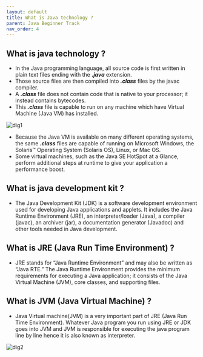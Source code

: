 ```yaml
---
layout: default
title: What is Java technology ? 
parent: Java Beginner Track
nav_order: 4
---
```

## What is java technology ?
* In the Java programming language, all source code is first written in plain text files ending with the **_.java_** extension.
* Those source files are then compiled into **_.class_** files by the javac compiler.
* A **_.class_** file does not contain code that is native to your processor; it instead contains bytecodes.
* This **_.class_** file is capable to run on any machine which have Virtual Machine (Java VM) has installed.

![dig1](https://raw.githubusercontent.com/sangam14/JavaLabs/master/img/dig1.png)



* Because the Java VM is available on many different operating systems, the same **_.class_** files are capable of running on Microsoft Windows, the Solaris™ Operating System (Solaris OS), Linux, or Mac OS.
* Some virtual machines, such as the Java SE HotSpot at a Glance, perform additional steps at runtime to give your application a performance boost.

## What is java development kit ?
* The Java Development Kit (JDK) is a software development environment used for developing Java applications and applets. It includes the Java Runtime Environment (JRE), an interpreter/loader (Java), a compiler (javac), an archiver (jar), a documentation generator (Javadoc) and other tools needed in Java development.

## What is JRE (Java Run Time Environment) ?
* JRE stands for “Java Runtime Environment” and may also be written as “Java RTE.” The Java Runtime Environment provides the minimum requirements for executing a Java application; it consists of the Java Virtual Machine (JVM), core classes, and supporting files.
  
## What is JVM (Java Virtual Machine) ?
* Java Virtual machine(JVM) is a very important part of JRE (Java Run Time Environment). Whatever Java program you run using JRE or JDK goes into JVM and JVM is responsible for executing the java program line by line hence it is also known as interpreter. 
  
![dig2](https://raw.githubusercontent.com/sangam14/JavaLabs/master/img/dig2.png)
